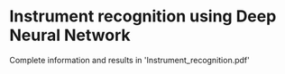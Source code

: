 # Instrument recognition using Deep Neural Network

Complete information and results in 'Instrument_recognition.pdf'

